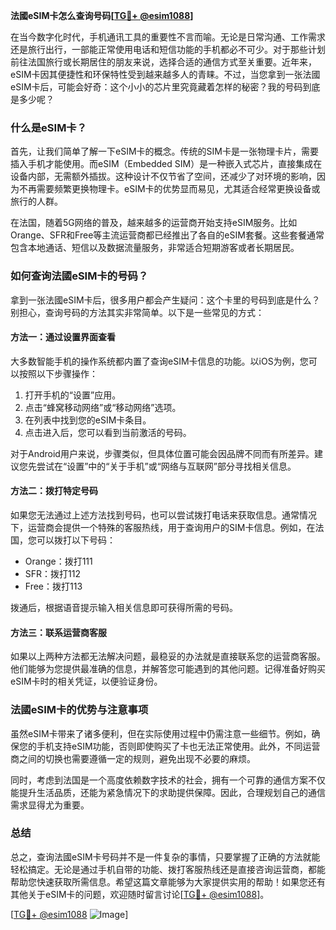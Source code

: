 **法國eSIM卡怎么查询号码[[TG💪+ @esim1088](https://t.me/s/esim1088)]**

在当今数字化时代，手机通讯工具的重要性不言而喻。无论是日常沟通、工作需求还是旅行出行，一部能正常使用电话和短信功能的手机都必不可少。对于那些计划前往法国旅行或长期居住的朋友来说，选择合适的通信方式至关重要。近年来，eSIM卡因其便捷性和环保特性受到越来越多人的青睐。不过，当您拿到一张法國eSIM卡后，可能会好奇：这个小小的芯片里究竟藏着怎样的秘密？我的号码到底是多少呢？

### 什么是eSIM卡？

首先，让我们简单了解一下eSIM卡的概念。传统的SIM卡是一张物理卡片，需要插入手机才能使用。而eSIM（Embedded SIM）是一种嵌入式芯片，直接集成在设备内部，无需额外插拔。这种设计不仅节省了空间，还减少了对环境的影响，因为不再需要频繁更换物理卡。eSIM卡的优势显而易见，尤其适合经常更换设备或旅行的人群。

在法国，随着5G网络的普及，越来越多的运营商开始支持eSIM服务。比如Orange、SFR和Free等主流运营商都已经推出了各自的eSIM套餐。这些套餐通常包含本地通话、短信以及数据流量服务，非常适合短期游客或者长期居民。

### 如何查询法國eSIM卡的号码？

拿到一张法國eSIM卡后，很多用户都会产生疑问：这个卡里的号码到底是什么？别担心，查询号码的方法其实非常简单。以下是一些常见的方式：

#### 方法一：通过设置界面查看

大多数智能手机的操作系统都内置了查询eSIM卡信息的功能。以iOS为例，您可以按照以下步骤操作：

1. 打开手机的“设置”应用。
2. 点击“蜂窝移动网络”或“移动网络”选项。
3. 在列表中找到您的eSIM卡条目。
4. 点击进入后，您可以看到当前激活的号码。

对于Android用户来说，步骤类似，但具体位置可能会因品牌不同而有所差异。建议您先尝试在“设置”中的“关于手机”或“网络与互联网”部分寻找相关信息。

#### 方法二：拨打特定号码

如果您无法通过上述方法找到号码，也可以尝试拨打电话来获取信息。通常情况下，运营商会提供一个特殊的客服热线，用于查询用户的SIM卡信息。例如，在法国，您可以拨打以下号码：

- Orange：拨打111
- SFR：拨打112
- Free：拨打113

拨通后，根据语音提示输入相关信息即可获得所需的号码。

#### 方法三：联系运营商客服

如果以上两种方法都无法解决问题，最稳妥的办法就是直接联系您的运营商客服。他们能够为您提供最准确的信息，并解答您可能遇到的其他问题。记得准备好购买eSIM卡时的相关凭证，以便验证身份。

### 法國eSIM卡的优势与注意事项

虽然eSIM卡带来了诸多便利，但在实际使用过程中仍需注意一些细节。例如，确保您的手机支持eSIM功能，否则即使购买了卡也无法正常使用。此外，不同运营商之间的切换也需要遵循一定的规则，避免出现不必要的麻烦。

同时，考虑到法国是一个高度依赖数字技术的社会，拥有一个可靠的通信方案不仅能提升生活品质，还能为紧急情况下的求助提供保障。因此，合理规划自己的通信需求显得尤为重要。

### 总结

总之，查询法國eSIM卡号码并不是一件复杂的事情，只要掌握了正确的方法就能轻松搞定。无论是通过手机自带的功能、拨打客服热线还是直接咨询运营商，都能帮助您快速获取所需信息。希望这篇文章能够为大家提供实用的帮助！如果您还有其他关于eSIM卡的问题，欢迎随时留言讨论[[TG💪+ @esim1088](https://t.me/s/esim1088)]。

[[TG💪+ @esim1088](https://t.me/s/esim1088) ![Image](https://i.postimg.cc/4NQfJmqS/Snipaste-2025-05-13-00-14-12.png)]
